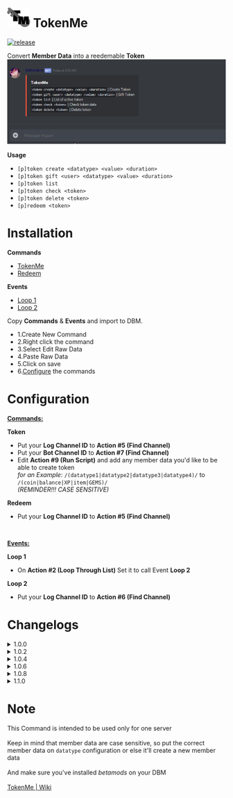 # ![app icon](https://github.com/Gr3nDy/DBM-RawData/blob/master/Package/tokenme/Screenshot/icon.png) TokenMe
[![release](https://img.shields.io/static/v1?label=release&message=1.1.0&color=red)](https://github.com/Gr3nDy/DBM-RawData/blob/master/Package/tokenme/help.md/)

Convert <b>Member Data</b> into a reedemable <b>Token</b>
![gif](https://github.com/Gr3nDy/DBM-RawData/blob/master/Package/tokenme/Screenshot/GIF.gif)

<b>Usage</b>
* `[p]token create <datatype> <value> <duration>`
* `[p]token gift <user> <datatype> <value> <duration>`
* `[p]token list`
* `[p]token check <token>`
* `[p]token delete <token>`
* `[p]redeem <token>`

# Installation

<b>Commands</b>

* [TokenMe](https://raw.githubusercontent.com/Gr3nDy/DBM-RawData/master/Package/tokenme/Commands/tokenme.json)
* [Redeem](https://raw.githubusercontent.com/Gr3nDy/DBM-RawData/master/Package/tokenme/Commands/redeem.json)

<b>Events</b>

* [Loop 1](https://raw.githubusercontent.com/Gr3nDy/DBM-RawData/master/Package/tokenme/Events/Loop%201.json)
* [Loop 2](https://raw.githubusercontent.com/Gr3nDy/DBM-RawData/master/Package/tokenme/Events/Loop%202.json)

Copy <b>Commands</b> & <b>Events</b> and import to
DBM.
* 1.Create New Command
* 2.Right click the command
* 3.Select Edit Raw Data
* 4.Paste Raw Data
* 5.Click on save
* 6.[Configure](#Configuration) the commands

# Configuration

<b><ins>Commands:</ins></b>

<b>Token</b>
* Put your <b>Log Channel ID</b> to <strong>Action #5 (Find Channel)</strong> 
* Put your <b>Bot Channel ID</b> to <strong>Action #7 (Find Channel)</strong> 
* Edit <strong>Action #9 (Run Script)</strong>  and add any member data you'd like to be able to create token <br>
  <i>for an Example:</i> `/(datatype1|datatype2|datatype3|datatype4)/` to `/(coin|balance|XP|item|GEMS)/` <br> <em>(REMINDER!!! CASE SENSITIVE)</em>

<b>Redeem</b>
* Put your <b>Log Channel ID</b> to <strong>Action #5 (Find Channel)</strong> 
<br>


<b><ins>Events:</ins></b>

<b>Loop 1</b>
* On <strong>Action #2 (Loop Through List)</strong> Set it to call Event <b>Loop 2</b>

<b>Loop 2</b>
* Put your <b>Log Channel ID</b> to <strong>Action #6 (Find Channel)</strong>

# Changelogs

<details><summary>1.0.0</summary>

* Added logs for `gift`
* Added logs for expired token
* Added `check`
* Bugs fixed
</details>

<details><summary>1.0.2</summary>

* Added logs for `create`
* Added logs for `redeem`
* Simplified embed design
* Bugs fixed
</details>

<details><summary>1.0.4</summary>

* Fixed Insensitive Tokens
* Moved "Bot Channel ID" for `tokenme`
* Bugs fixed
</details>

<details><summary>1.0.6</summary>

* Fixed `redeem` Embed
* Added `if gift failed` Message
</details>

<details><summary>1.0.8</summary>

* More Relaxed `Duration`
* Fixed Duration Logs
* Bugs Fixed
</details>

<details><summary>1.1.0</summary>

* Fixed Missing `Send Embed Message`
* Bugs Fixed
</details>

# Note
This Command is intended to be used only for one server
<br>
<br>
Keep in mind that member data are case sensitive, so put the correct member data on `datatype` configuration or else it'll create a new member data
<br>
<br>
And make sure you've installed <em>betamods</em> on your DBM
<br>
<br>
[TokenMe | Wiki](wiki.md)

